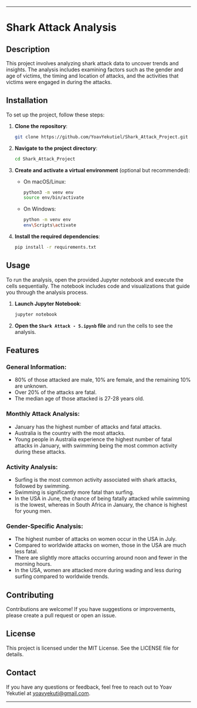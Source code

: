 


---

# Shark Attack Analysis

## Description
This project involves analyzing shark attack data to uncover trends and insights. The analysis includes examining factors such as the gender and age of victims, the timing and location of attacks, and the activities that victims were engaged in during the attacks.

## Installation
To set up the project, follow these steps:

1. **Clone the repository**:
   ```bash
   git clone https://github.com/YoavYekutiel/Shark_Attack_Project.git
   ```

2. **Navigate to the project directory**:
   ```bash
   cd Shark_Attack_Project
   ```

3. **Create and activate a virtual environment** (optional but recommended):
   - On macOS/Linux:
     ```bash
     python3 -m venv env
     source env/bin/activate
     ```
   - On Windows:
     ```bash
     python -m venv env
     env\Scripts\activate
     ```

4. **Install the required dependencies**:
   ```bash
   pip install -r requirements.txt
   ```

## Usage
To run the analysis, open the provided Jupyter notebook and execute the cells sequentially. The notebook includes code and visualizations that guide you through the analysis process.

1. **Launch Jupyter Notebook**:
   ```bash
   jupyter notebook
   ```

2. **Open the `Shark Attack - 5.ipynb` file** and run the cells to see the analysis.

## Features

### General Information:
- 80% of those attacked are male, 10% are female, and the remaining 10% are unknown.
- Over 20% of the attacks are fatal.
- The median age of those attacked is 27-28 years old.

### Monthly Attack Analysis:
- January has the highest number of attacks and fatal attacks.
- Australia is the country with the most attacks.
- Young people in Australia experience the highest number of fatal attacks in January, with swimming being the most common activity during these attacks.

### Activity Analysis:
- Surfing is the most common activity associated with shark attacks, followed by swimming.
- Swimming is significantly more fatal than surfing.
- In the USA in June, the chance of being fatally attacked while swimming is the lowest, whereas in South Africa in January, the chance is highest for young men.

### Gender-Specific Analysis:
- The highest number of attacks on women occur in the USA in July.
- Compared to worldwide attacks on women, those in the USA are much less fatal.
- There are slightly more attacks occurring around noon and fewer in the morning hours.
- In the USA, women are attacked more during wading and less during surfing compared to worldwide trends.

## Contributing
Contributions are welcome! If you have suggestions or improvements, please create a pull request or open an issue.

## License
This project is licensed under the MIT License. See the LICENSE file for details.

## Contact
If you have any questions or feedback, feel free to reach out to Yoav Yekutiel at yoavyekuti@gmail.com.

---


